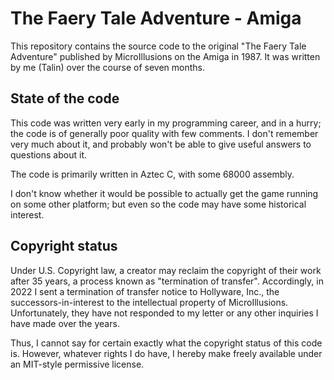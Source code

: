 # The Faery Tale Adventure - Amiga

This repository contains the source code to the original "The Faery Tale Adventure" published
by MicroIllusions on the Amiga in 1987. It was written by me (Talin) over the course of seven
months.

## State of the code

This code was written very early in my programming career, and in a hurry; the code is of generally
poor quality with few comments. I don't remember very much about it, and probably won't be able
to give useful answers to questions about it.

The code is primarily written in Aztec C, with some 68000 assembly.

I don't know whether it would be possible to actually get the game running on some other platform;
but even so the code may have some historical interest.

## Copyright status

Under U.S. Copyright law, a creator may reclaim the copyright of their work after 35 years,
a process known as "termination of transfer". Accordingly, in 2022 I sent a termination of transfer
notice to Hollyware, Inc., the successors-in-interest to the intellectual property of
MicroIllusions. Unfortunately, they have not responded to my letter or any other inquiries I have
made over the years.

Thus, I cannot say for certain exactly what the copyright status of this code is. However, whatever
rights I do have, I hereby make freely available under an MIT-style permissive license.
